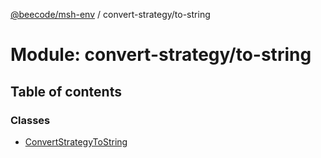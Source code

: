 [@beecode/msh-env](../README.md) / convert-strategy/to-string

# Module: convert-strategy/to-string

## Table of contents

### Classes

- [ConvertStrategyToString](../classes/convert_strategy_to_string.ConvertStrategyToString.md)
